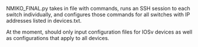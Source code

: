 NMIKO_FINAL.py takes in file with commands, runs an SSH session to each switch individually, and configures those commands for all switches with IP addresses listed in devices.txt.

At the moment, should only input configuration files for IOSv devices as well as configurations that apply to all devices.